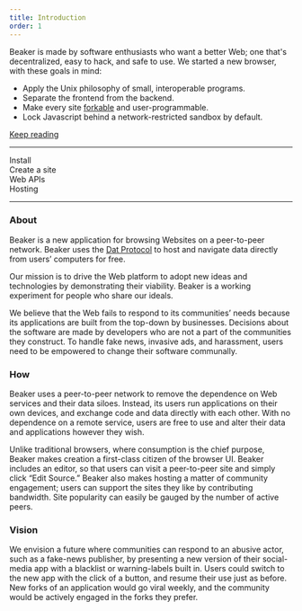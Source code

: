 ```yaml
---
title: Introduction
order: 1
---
```


Beaker is made by software enthusiasts who want a better Web; one that's decentralized, easy to hack, and safe to use. We started a new browser, with these goals in mind:

 - Apply the Unix philosophy of small, interoperable programs.
 - Separate the frontend from the backend.
 - Make every site [forkable](./howto/create-a-site.html#how-to-fork) and user-programmable.
 - Lock Javascript behind a network-restricted sandbox by default.

[Keep reading](./learn/philosophy.html)

---

<div class="card-group">
  <div class="card card-with-icon card-inline-block">
    <a href="./install.html" class="fa fa-download card-icon"></a>
    <span class="card-body">Install</span>
  </div>
  <div class="card card-with-icon card-inline-block">
    <a href="./howto/create-a-site.html" class="fa fa-code card-icon"></a>
    <span class="card-body">Create a site</span>
  </div>
  <div class="card card-with-icon card-inline-block">
    <a href="./apis/by-example.html" class="fa fa-cube card-icon"></a>
    <span class="card-body">Web APIs</span>
  </div>
  <div class="card card-with-icon card-inline-block">
    <a href="./howto/host.html" class="fa fa-server card-icon"></a>
    <span class="card-body">Hosting</span>
  </div>
</div>

---

### About

Beaker is a new application for browsing Websites on a peer-to-peer network. Beaker uses the [Dat Protocol](https://datproject.org) to host and navigate data directly from users’ computers for free.

Our mission is to drive the Web platform to adopt new ideas and technologies by demonstrating their viability. Beaker is a working experiment for people who share our ideals.

We believe that the Web fails to respond to its communities’ needs because its applications are built from the top-down by businesses. Decisions about the software are made by developers who are not a part of the communities they construct. To handle fake news, invasive ads, and harassment, users need to be empowered to change their software communally.

### How

Beaker uses a peer-to-peer network to remove the dependence on Web services and their data siloes. Instead, its users run applications on their own devices, and exchange code and data directly with each other. With no dependence on a remote service, users are free to use and alter their data and applications however they wish.

Unlike traditional browsers, where consumption is the chief purpose, Beaker makes creation a first-class citizen of the browser UI. Beaker includes an editor, so that users can visit a peer-to-peer site and simply click “Edit Source.” Beaker also makes hosting a matter of community engagement; users can support the sites they like by contributing bandwidth. Site popularity can easily be gauged by the number of active peers.

### Vision

We envision a future where communities can respond to an abusive actor, such as a fake-news publisher, by presenting a new version of their social-media app with a blacklist or warning-labels built in. Users could switch to the new app with the click of a button, and resume their use just as before. New forks of an application would go viral weekly, and the community would be actively engaged in the forks they prefer.